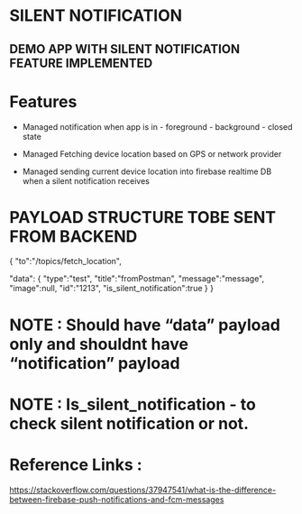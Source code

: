 # SILENT NOTIFICATION

## DEMO APP WITH SILENT NOTIFICATION FEATURE IMPLEMENTED

# Features
* Managed notification when app is in
        - foreground
        - background
        - closed state
* Managed Fetching device location based on GPS or network provider

* Managed sending current device location into firebase realtime DB when a silent notification receives

# PAYLOAD STRUCTURE TOBE SENT FROM BACKEND
{
"to":"/topics/fetch_location",

"data": {
"type":"test",
"title":"fromPostman",
"message":"message",
"image":null,
"id":"1213",
"is_silent_notification":true
}
}

# NOTE : Should have “data” payload only and shouldnt have “notification” payload
# NOTE : Is_silent_notification - to check silent notification or not.

# Reference Links :
https://stackoverflow.com/questions/37947541/what-is-the-difference-between-firebase-push-notifications-and-fcm-messages
